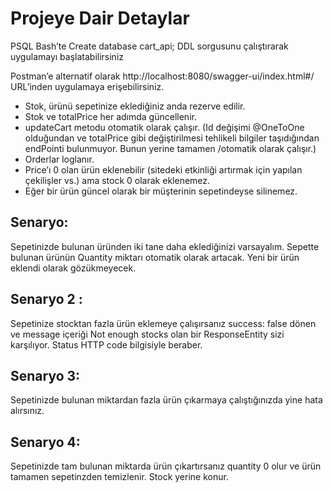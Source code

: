 # Projeye Dair Detaylar

PSQL Bash’te
Create database cart_api;
DDL sorgusunu çalıştırarak uygulamayı başlatabilirsiniz

Postman’e alternatif olarak http://localhost:8080/swagger-ui/index.html#/ URL’inden uygulamaya erişebilirsiniz.

- Stok, ürünü sepetinize eklediğiniz anda rezerve edilir.
- Stok ve totalPrice her adımda güncellenir.
- updateCart metodu otomatik olarak çalışır. (Id değişimi @OneToOne olduğundan ve totalPrice gibi değiştirilmesi tehlikeli bilgiler taşıdığından endPointi bulunmuyor. Bunun yerine tamamen /otomatik olarak çalışır.)
- Orderlar loglanır.
- Price’ı 0 olan ürün eklenebilir (sitedeki etkinliği artırmak için yapılan çekilişler vs.) ama stock 0 olarak eklenemez.
- Eğer bir ürün güncel olarak bir müşterinin sepetindeyse silinemez.

## Senaryo:

Sepetinizde bulunan üründen iki tane daha eklediğinizi varsayalım. Sepette bulunan ürünün Quantity miktarı otomatik olarak artacak. Yeni bir ürün eklendi olarak gözükmeyecek.

## Senaryo 2 :

Sepetinize stocktan fazla ürün eklemeye çalışırsanız success: false dönen ve message içeriği Not enough stocks olan bir ResponseEntity sizi karşılıyor. Status HTTP code bilgisiyle beraber.

## Senaryo 3:

Sepetinizde bulunan miktardan fazla ürün çıkarmaya çalıştığınızda yine hata alırsınız.

## Senaryo 4:

Sepetinizde tam bulunan miktarda ürün çıkartırsanız quantity 0 olur ve ürün tamamen sepetinzden temizlenir. Stock yerine konur.
